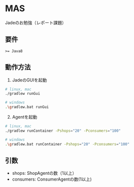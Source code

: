 # MAS
Jadeのお勉強（レポート課題）

## 要件
`>= Java8`

## 動作方法
1. JadeのGUIを起動
```bash
# linux, mac
./gradlew runGui

# windows
.\gradlew.bat runGui
```
2. Agentを起動
```bash
# linux, mac
./gradlew runContainer -Pshops="20" -Pconsumers="100"

# windows
.\gradlew.bat runContainer -Pshops="20" -Pconsumers="100"
```

## 引数
- shops: ShopAgentの数（1以上）
- consumers: ConsumerAgentの数(1以上)

